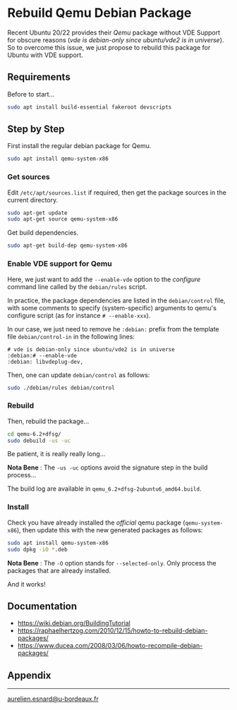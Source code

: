 # Rebuild Qemu Debian Package

Recent Ubuntu 20/22 provides their *Qemu* package without VDE Support for
obscure reasons (*vde is debian-only since ubuntu/vde2 is in universe*). So to
overcome this issue, we just propose to rebuild this package for Ubuntu with VDE
support.

## Requirements

Before to start...

```bash
sudo apt install build-essential fakeroot devscripts
```

## Step by Step

First install the regular debian package for Qemu.

```bash
sudo apt install qemu-system-x86
```

### Get sources

Edit `/etc/apt/sources.list` if required, then get the package sources in the
current directory.

```bash
sudo apt-get update
sudo apt-get source qemu-system-x86
```

Get build dependencies.

```bash
sudo apt-get build-dep qemu-system-x86
```

### Enable VDE support for Qemu

Here, we just want to add the `--enable-vde` option to the *configure* command
line called by the `debian/rules` script.

In practice, the package dependencies are listed in the `debian/control` file,
with some comments to specify (system-specific) arguments to qemu's configure
script (as for instance `# --enable-xxx`).

In our case, we just need to remove he `:debian:` prefix from the template file
`debian/control-in` in the following lines:

```
# vde is debian-only since ubuntu/vde2 is in universe
:debian:# --enable-vde
:debian: libvdeplug-dev,
```

Then, one can update `debian/control` as follows:

```bash
sudo ./debian/rules debian/control
```

### Rebuild

Then, rebuild the package...

```bash
cd qemu-6.2+dfsg/
sudo debuild -us -uc
```

Be patient, it is really really long...

**Nota Bene** : The `-us -uc` options avoid the signature step in the build
process...

The build log are available in `qemu_6.2+dfsg-2ubuntu6_amd64.build`.

### Install

Check you have already installed the *official* qemu package
(`qemu-system-x86`), then update this with the new generated packages as follows:

```bash
sudo apt install qemu-system-x86
sudo dpkg -iO *.deb
```

**Nota Bene** : The `-O` option stands for `--selected-only`. Only process the
packages that are already installed.

And it works!

## Documentation

* <https://wiki.debian.org/BuildingTutorial>
* <https://raphaelhertzog.com/2010/12/15/howto-to-rebuild-debian-packages/>
* <https://www.ducea.com/2008/03/06/howto-recompile-debian-packages/>

## Appendix



---
aurelien.esnard@u-bordeaux.fr
